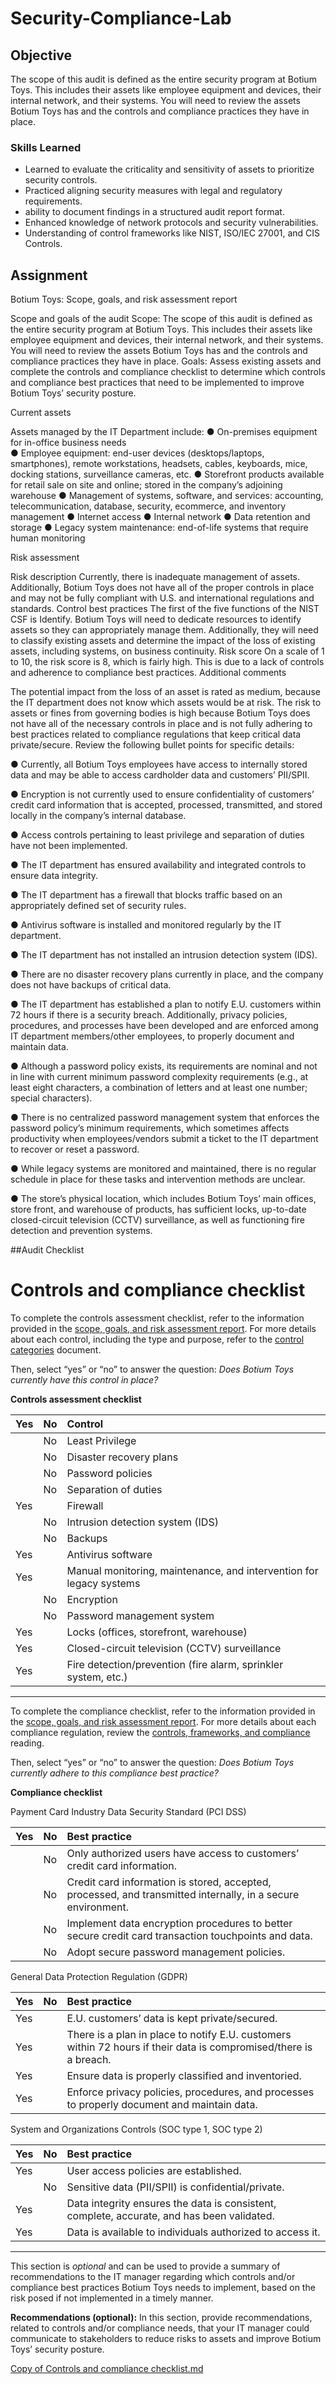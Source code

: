 

# Security-Compliance-Lab

## Objective

The scope of this audit is defined as the entire security program at Botium Toys.
This includes their assets like employee equipment and devices, their internal network, and their systems. 
You will need to review the assets Botium Toys has and the controls and compliance practices they have in place.

### Skills Learned

- Learned to evaluate the criticality and sensitivity of assets to prioritize security controls.
- Practiced aligning security measures with legal and regulatory requirements.
- ability to document findings in a structured audit report format.
- Enhanced knowledge of network protocols and security vulnerabilities.
- Understanding of control frameworks like NIST, ISO/IEC 27001, and CIS Controls.



## Assignment 

Botium Toys: Scope, goals, and risk assessment report
 
Scope and goals of the audit
Scope: The scope of this audit is defined as the entire security program at Botium Toys. This includes their assets like employee equipment and devices, their internal network, and their systems. You will need to review the assets Botium Toys has and the controls and compliance practices they have in place.
Goals: Assess existing assets and complete the controls and compliance checklist to determine which controls and compliance best practices that need to be implemented to  improve Botium Toys’ security posture.

Current assets

Assets managed by the IT Department include: 
●	On-premises equipment for in-office business needs  
●	Employee equipment: end-user devices (desktops/laptops, smartphones), remote workstations, headsets, cables, keyboards, mice, docking stations, surveillance cameras, etc.
●	Storefront products available for retail sale on site and online; stored in the company’s adjoining warehouse
●	Management of systems, software, and services: accounting, telecommunication, database, security, ecommerce, and inventory management
●	Internet access
●	Internal network
●	Data retention and storage
●	Legacy system maintenance: end-of-life systems that require human monitoring 
 
Risk assessment

Risk description
Currently, there is inadequate management of assets. Additionally, Botium Toys does not have all of the proper controls in place and may not be fully compliant with U.S. and international regulations and standards. 
Control best practices
The first of the five functions of the NIST CSF is Identify. Botium Toys will need to dedicate resources to identify assets so they can appropriately manage them. Additionally, they will need to classify existing assets and determine the impact of the loss of existing assets, including systems, on business continuity.
Risk score
On a scale of 1 to 10, the risk score is 8, which is fairly high. This is due to a lack of controls and adherence to compliance best practices.
Additional comments

The potential impact from the loss of an asset is rated as medium, because the IT department does not know which assets would be at risk. The risk to assets or fines from governing bodies is high because Botium Toys does not have all of the necessary controls in place and is not fully adhering to best practices related to compliance regulations that keep critical data private/secure. Review the following bullet points for specific details:

●	Currently, all Botium Toys employees have access to internally stored data and may be able to access cardholder data and customers’ PII/SPII.

●	Encryption is not currently used to ensure confidentiality of customers’ credit card information that is accepted, processed, transmitted, and stored locally in the company’s internal database.

●	Access controls pertaining to least privilege and separation of duties have not been implemented.

●	The IT department has ensured availability and integrated controls to ensure data integrity.

●	The IT department has a firewall that blocks traffic based on an appropriately defined set of security rules.

●	Antivirus software is installed and monitored regularly by the IT department. 

●	The IT department has not installed an intrusion detection system (IDS).

●	There are no disaster recovery plans currently in place, and the company does not have backups of critical data. 

●	The IT department has established a plan to notify E.U. customers within 72 hours if there is a security breach. Additionally, privacy policies, procedures, and processes have been developed and are enforced among IT department members/other employees, to properly document and maintain data.

●	Although a password policy exists, its requirements are nominal and not in line with current minimum password complexity requirements (e.g., at least eight characters, a combination of letters and at least one number; special characters). 

●	There is no centralized password management system that enforces the password policy’s minimum requirements, which sometimes affects productivity when employees/vendors submit a ticket to the IT department to recover or reset a password.

●	While legacy systems are monitored and maintained, there is no regular schedule in place for these tasks and intervention methods are unclear.

●	The store’s physical location, which includes Botium Toys’ main offices, store front, and warehouse of products, has sufficient locks, up-to-date closed-circuit television (CCTV) surveillance, as well as functioning fire detection and prevention systems.


##Audit Checklist

# Controls and compliance checklist

To complete the controls assessment checklist, refer to the information provided in the [scope, goals, and risk assessment report](https://docs.google.com/document/d/1s2u_RuhRAI40JSh-eZHvaFsV1ZMxcNSWXifHDTOsgFc/template/preview#heading=h.evidx83t54sc). For more details about each control, including the type and purpose, refer to the [control categories](https://docs.google.com/document/d/1btezuy_bMKWoK8pd97ZuzdWB9y6au_zfkrpkfVf8ktI/template/preview) document.

Then, select “yes” or “no” to answer the question: *Does Botium Toys currently have this control in place?* 

**Controls assessment checklist**

|   Yes |     No | Control |
| ----- | ----- | :---- |
|  | No | Least Privilege |
|  | No | Disaster recovery plans |
|  | No | Password policies |
|  | No | Separation of duties |
| Yes |  | Firewall |
|  | No | Intrusion detection system (IDS) |
|  | No | Backups |
| Yes |  | Antivirus software |
| Yes |  | Manual monitoring, maintenance, and intervention for legacy systems |
|  | No | Encryption |
|  | No | Password management system |
| Yes |  | Locks (offices, storefront, warehouse) |
| Yes |  | Closed-circuit television (CCTV) surveillance |
| Yes |  | Fire detection/prevention (fire alarm, sprinkler system, etc.) |

---

To complete the compliance checklist, refer to the information provided in the [scope, goals, and risk assessment report](https://docs.google.com/document/d/1s2u_RuhRAI40JSh-eZHvaFsV1ZMxcNSWXifHDTOsgFc/template/preview). For more details about each compliance regulation, review the [controls, frameworks, and compliance](https://www.coursera.org/learn/foundations-of-cybersecurity/supplement/xu4pr/controls-frameworks-and-compliance) reading.

Then, select “yes” or “no” to answer the question: *Does Botium Toys currently adhere to this compliance best practice?*

**Compliance checklist**

Payment Card Industry Data Security Standard (PCI DSS)

| Yes |     No | Best practice |
| ----- | ----- | :---- |
|  | No | Only authorized users have access to customers’ credit card information.  |
|  | No | Credit card information is stored, accepted, processed, and transmitted internally, in a secure environment. |
|  | No | Implement data encryption procedures to better secure credit card transaction touchpoints and data.  |
|  | No | Adopt secure password management policies. |

General Data Protection Regulation (GDPR)

| Yes |     No | Best practice |
| ----- | ----- | :---- |
| Yes |  | E.U. customers’ data is kept private/secured. |
| Yes |  | There is a plan in place to notify E.U. customers within 72 hours if their data is compromised/there is a breach. |
| Yes |  | Ensure data is properly classified and inventoried. |
| Yes |  | Enforce privacy policies, procedures, and processes to properly document and maintain data. |

System and Organizations Controls (SOC type 1, SOC type 2\) 

| Yes |     No | Best practice |
| ----- | ----- | :---- |
| Yes |  | User access policies are established. |
|  | No | Sensitive data (PII/SPII) is confidential/private. |
| Yes |  | Data integrity ensures the data is consistent, complete, accurate, and has been validated. |
| Yes |  | Data is available to individuals authorized to access it. |

---

This section is *optional* and can be used to provide a summary of recommendations to the IT manager regarding which controls and/or compliance best practices Botium Toys needs to implement, based on the risk posed if not implemented in a timely manner.

**Recommendations (optional):** In this section, provide recommendations, related to controls and/or compliance needs, that your IT manager could communicate to stakeholders to reduce risks to assets and improve Botium Toys’ security posture.

[Copy of Controls and compliance checklist.md](https://github.com/user-attachments/files/20885737/Copy.of.Controls.and.compliance.checklist.md)
